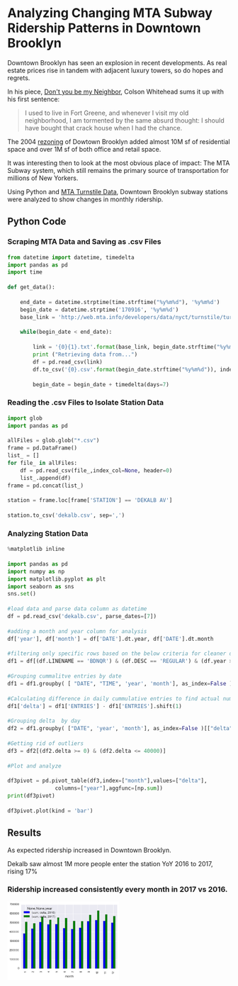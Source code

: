 # Analyzing Changing MTA Subway Ridership Patterns in Downtown Brooklyn

Downtown Brooklyn has seen an explosion in recent developments. As real estate prices rise in tandem with adjacent luxury towers, so do hopes and regrets. 

In his piece, [Don't you be my Neighbor](http://nymag.com/nymetro/realestate/urbandev/features/n_10289/), Colson Whitehead sums it up with his first sentence:

> I used to live in Fort Greene, and whenever I visit my old neighborhood, I am tormented by the same absurd thought: I should have bought that crack house when I had the chance.

The 2004 [rezoning](https://www.brooklyn-usa.org/wp-content/uploads/2016/02/Downtown-Brooklyn-2004-Rezoning_Final.pdf) of Dowtown Brooklyn added almost 10M sf of residential space and over 1M sf of both office and retail space. 

It was interesting then to look at the most obvious place of impact: The MTA Subway system, which still remains the primary source of transportation for millions of New Yorkers. 

Using Python and [MTA Turnstile Data](http://web.mta.info/developers/turnstile.html), Downtown Brooklyn subway stations were analyzed to show changes in monthly ridership. 

## Python Code

### Scraping MTA Data and Saving as .csv Files

```python
from datetime import datetime, timedelta
import pandas as pd
import time

def get_data():

    end_date = datetime.strptime(time.strftime("%y%m%d"), '%y%m%d')
    begin_date = datetime.strptime('170916', '%y%m%d')
    base_link = 'http://web.mta.info/developers/data/nyct/turnstile/turnstile_'

    while(begin_date < end_date):

        link = '{0}{1}.txt'.format(base_link, begin_date.strftime("%y%m%d"))
        print ("Retrieving data from...")
        df = pd.read_csv(link)
        df.to_csv('{0}.csv'.format(begin_date.strftime("%y%m%d")), index=False)
        
        begin_date = begin_date + timedelta(days=7)      
```

### Reading the .csv Files to Isolate Station Data

```python
import glob
import pandas as pd

allFiles = glob.glob("*.csv")
frame = pd.DataFrame()
list_ = []
for file_ in allFiles:
    df = pd.read_csv(file_,index_col=None, header=0)
    list_.append(df)
frame = pd.concat(list_)

station = frame.loc[frame['STATION'] == 'DEKALB AV']

station.to_csv('dekalb.csv', sep=',')

```


### Analyzing Station Data

```python
%matplotlib inline

import pandas as pd
import numpy as np
import matplotlib.pyplot as plt
import seaborn as sns
sns.set()

#load data and parse data column as datetime
df = pd.read_csv('dekalb.csv', parse_dates=[7])

#adding a month and year column for analysis
df['year'], df['month'] = df['DATE'].dt.year, df['DATE'].dt.month

#filtering only specific rows based on the below criteria for cleaner data
df1 = df[(df.LINENAME == 'BDNQR') & (df.DESC == 'REGULAR') & (df.year >= 2016) & (df.year <= 2017)]

#Grouping cummalitve entries by date
df1 = df1.groupby( [ "DATE", "TIME", 'year', 'month'], as_index=False )[["ENTRIES"]].sum()

#Calculating difference in daily cummulative entries to find actual number of entry per day (delta)
df1['delta'] = df1['ENTRIES'] - df1['ENTRIES'].shift(1)

#Grouping delta  by day
df2 = df1.groupby( ["DATE", 'year', 'month'], as_index=False )[["delta"]].sum()

#Getting rid of outliers
df3 = df2[(df2.delta >= 0) & (df2.delta <= 40000)]

#Plot and analyze

df3pivot = pd.pivot_table(df3,index=["month"],values=["delta"],
               columns=["year"],aggfunc=[np.sum])
print(df3pivot)

df3pivot.plot(kind = 'bar')

```

## Results

As expected ridership increased in Downtown Brooklyn. 

Dekalb saw almost 1M more people enter the station YoY 2016 to 2017, rising 17% 

### Ridership increased consistently every month in 2017 vs 2016. 

<img src="/img/dekalb.png" height="50%" width="50%" class="inline"/>
